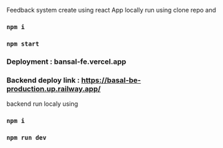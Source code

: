 Feedback system create using react App
locally run using 
clone repo and 
### `npm i`
### `npm start`
### Deployment : bansal-fe.vercel.app
### Backend deploy link : https://basal-be-production.up.railway.app/
backend run localy using 
 ### `npm i`
 ### `npm run dev`


